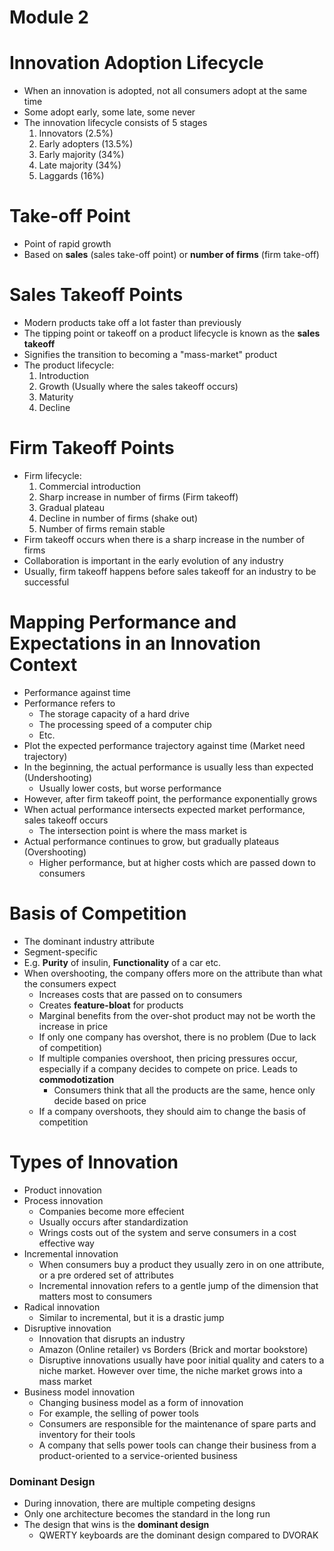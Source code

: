 # Module 2

# Innovation Adoption Lifecycle
- When an innovation is adopted, not all consumers adopt at the same time
- Some adopt early, some late, some never
- The innovation lifecycle consists of 5 stages
    1. Innovators (2.5%)
    2. Early adopters (13.5%)
    3. Early majority (34%)
    4. Late majority (34%)
    5. Laggards (16%)

# Take-off Point
- Point of rapid growth 
- Based on **sales** (sales take-off point) or **number of firms** (firm take-off)

# Sales Takeoff Points
- Modern products take off a lot faster than previously
- The tipping point or takeoff on a product lifecycle is known as the **sales takeoff**
- Signifies the transition to becoming a "mass-market" product
- The product lifecycle:
    1. Introduction
    2. Growth (Usually where the sales takeoff occurs)
    3. Maturity
    4. Decline

# Firm Takeoff Points
- Firm lifecycle:
    1. Commercial introduction
    2. Sharp increase in number of firms (Firm takeoff)
    3. Gradual plateau
    4. Decline in number of firms (shake out)
    5. Number of firms remain stable
- Firm takeoff occurs when there is a sharp increase in the number of firms
- Collaboration is important in the early evolution of any industry
- Usually, firm takeoff happens before sales takeoff for an industry to be successful

# Mapping Performance and Expectations in an Innovation Context
- Performance against time
- Performance refers to 
    - The storage capacity of a hard drive
    - The processing speed of a computer chip
    - Etc.
- Plot the expected performance trajectory against time (Market need trajectory)
- In the beginning, the actual performance is usually less than expected (Undershooting)
    - Usually lower costs, but worse performance
- However, after firm takeoff point, the performance exponentially grows
- When actual performance intersects expected market performance, sales takeoff occurs
    - The intersection point is where the mass market is
- Actual performance continues to grow, but gradually plateaus (Overshooting)
    - Higher performance, but at higher costs which are passed down to consumers

# Basis of Competition
- The dominant industry attribute
- Segment-specific
- E.g. **Purity** of insulin, **Functionality** of a car etc.
- When overshooting, the company offers more on the attribute than what the consumers expect
    - Increases costs that are passed on to consumers
    - Creates **feature-bloat** for products
    - Marginal benefits from the over-shot product may not be worth the increase in price
    - If only one company has overshot, there is no problem (Due to lack of competition)
    - If multiple companies overshoot, then pricing pressures occur, especially if a company decides to compete on price. Leads to **commodotization**
        - Consumers think that all the products are the same, hence only decide based on price
    - If a company overshoots, they should aim to change the basis of competition

# Types of Innovation
- Product innovation
- Process innovation
    - Companies become more effecient
    - Usually occurs after standardization
    - Wrings costs out of the system and serve consumers in a cost effective way
- Incremental innovation
    - When consumers buy a product they usually zero in on one attribute, or a pre ordered set of attributes
    - Incremental innovation refers to a gentle jump of the dimension that matters most to consumers
- Radical innovation
    - Similar to incremental, but it is a drastic jump
- Disruptive innovation
    - Innovation that disrupts an industry
    - Amazon (Online retailer) vs Borders (Brick and mortar bookstore)
    - Disruptive innovations usually have poor initial quality and caters to a niche market. However over time, the niche market grows into a mass market
- Business model innovation
    - Changing business model as a form of innovation
    - For example, the selling of power tools
    - Consumers are responsible for the maintenance of spare parts and inventory for their tools
    - A company that sells power tools can change their business from a product-oriented to a service-oriented business

### Dominant Design
- During innovation, there are multiple competing designs
- Only one architecture becomes the standard in the long run
- The design that wins is the **dominant design**
    - QWERTY keyboards are the dominant design compared to DVORAK 